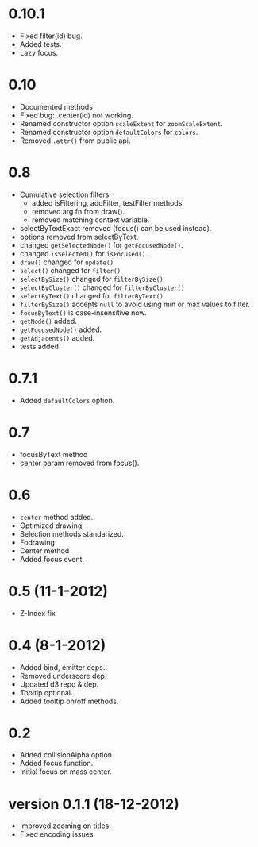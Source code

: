 # 0.10.1
* Fixed filter(id) bug.
* Added tests.
* Lazy focus.

# 0.10
* Documented methods
* Fixed bug: .center(id) not working.
* Renamed constructor option `scaleExtent` for `zoomScaleExtent`.
* Renamed constructor option `defaultColors` for `colors`.
* Removed `.attr()` from public api.

# 0.8
* Cumulative selection filters.
    * added isFiltering, addFilter, testFilter methods.
    * removed arg fn from draw().
    * removed matching context variable.
* selectByTextExact removed (focus() can be used instead).
* options removed from selectByText.
* changed `getSelectedNode()` for `getFocusedNode()`.
* changed `isSelected()` for `isFocused()`.
* `draw()` changed for `update()`
* `select()` changed for `filter()`
* `selectBySize()` changed for `filterBySize()`
* `selectByCluster()` changed for `filterByCluster()`
* `selectByText()` changed for `filterByText()`
* `filterBySize()` accepts `null` to avoid using min or max values to filter.
* `focusByText()` is case-insensitive now.
* `getNode()` added.
* `getFocusedNode()` added.
* `getAdjacents()` added.
* tests added

# 0.7.1
* Added `defaultColors` option.

# 0.7
* focusByText method
* center param removed from focus().

# 0.6
* `center` method added.
* Optimized drawing.
* Selection methods standarized.
* Fodrawing
* Center method
* Added focus event.

# 0.5 (11-1-2012)
* Z-Index fix

# 0.4 (8-1-2012)
* Added bind, emitter deps.
* Removed underscore dep.
* Updated d3 repo & dep.
* Tooltip optional.
* Added tooltip on/off methods.

# 0.2
* Added collisionAlpha option.
* Added focus function.
* Initial focus on mass center.

# version 0.1.1 (18-12-2012)
* Improved zooming on titles.
* Fixed encoding issues.

